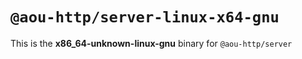 # `@aou-http/server-linux-x64-gnu`

This is the **x86_64-unknown-linux-gnu** binary for `@aou-http/server`
